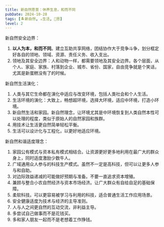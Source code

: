 ```yaml
---
title: 新自然愿景：休养生息，和而不同
pubDate: 2024-10-28
tags: [🏝新自然, ☕️生活, 🤔思]
level: 2
---
```


新自然安全边界：
1. **以人为本，和而不同**。建立互助共享网络，团结协作大于竞争斗争，划分框定好各自的领地、领域、资源、责任义务、收入支出。
2. 领地及其安全边界：人和动物一样，都需要领地及其安全边界。各个层面，从个人、家庭、家族、村落到企业、城市、省份、国家，自由竞争就是个笑话，尤其是新蛋糕没有了的时候。

新自然生活演化：
1. 人类与其它生命都在演化中适应与改变环境，包括人类社会和个人生活。
2. 生活环境的演化：大致上，畅想超环境，选择大环境，适应中环境，打造小环境。
3. 新自然生活和家园。新自然理念，让环境尤其是中环境恢复到人类自然本性可以处理的程度，类似于原始人的自然家园和族群。
4. 用技术让生活更自然简单轻松平衡。
5. 生活可以设计化与工程化，以更好地适应环境。

新自然和谐适度理念：
1. 家园公有模式与资本私有模式相结合。让资源更好更多地利用在最广大的群众身上，同时适度激励少数牛人。
2. 广域通用众人参与的科技生产模式。虽然不一定是高科技，但可以让更多人参与和自助。
3. 对边际效益递减的可能做好预期与准备。不要一直追求资本增殖。
4. 兼顾与整合小农自然经济与资本市场经济。让广大群众有自给自足的基础保障。
5. 柔软科技。可以更容易被学习与利用的科技，适合普通生活工作应用场景。
6. 安全健康适度为技术与经济的主导准则。
7. 人与人之间更自然的互动交流，非利益主导。
8. 多尝试自己做事而不是花钱买。
9. 多和家人朋友一起而不是老想着工作挣钱。
